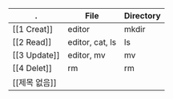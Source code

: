 |.|File|Directory|
|---|---|---|
|[[1 Creat]]|editor|mkdir|
|[[2 Read]]|editor, cat, ls|ls|
|[[3 Update]]|editor, mv|mv|
|[[4 Delet]]|rm|rm|
|[[제목 없음]]|||